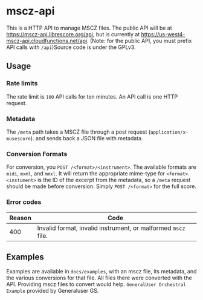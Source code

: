 # mscz-api
This is a HTTP API to manage MSCZ files. The public API will be at https://mscz-api.librescore.org/api, but is currently at https://us-west4-mscz-api.cloudfunctions.net/api. (Note: for the public API, you must prefix API calls with `/api`)Source code is under the GPLv3.
## Usage
### Rate limits
The rate limit is `100` API calls for ten minutes. An API call is one HTTP request.
### Metadata
The `/meta` path takes a MSCZ file through a post request (`application/x-musescore`).
and sends back a JSON file with metadata.
### Conversion Formats
For conversion, you `POST /<format>/<instrument>`. The available formats are `midi`,
`mxml`, and `mmxl`. It will return the appropriate mime-type for `<format>`.
`<instument>` is the ID of the excerpt from the metadata, so a `/meta` request should
be made before conversion. Simply `POST /<format>` for the full score.
### Error codes
Reason | Code 
----- | -----
400 | Invalid format, invalid instrument, or malformed `mscz` file. 
## Examples
Examples are available in `docs/examples`, with an mscz file, its metadata, and the
various conversions for that file. All files there were converted with the API. Providing
mscz files to convert would help. `GeneralUser Orchestral Example` provided by Generaluser GS.
